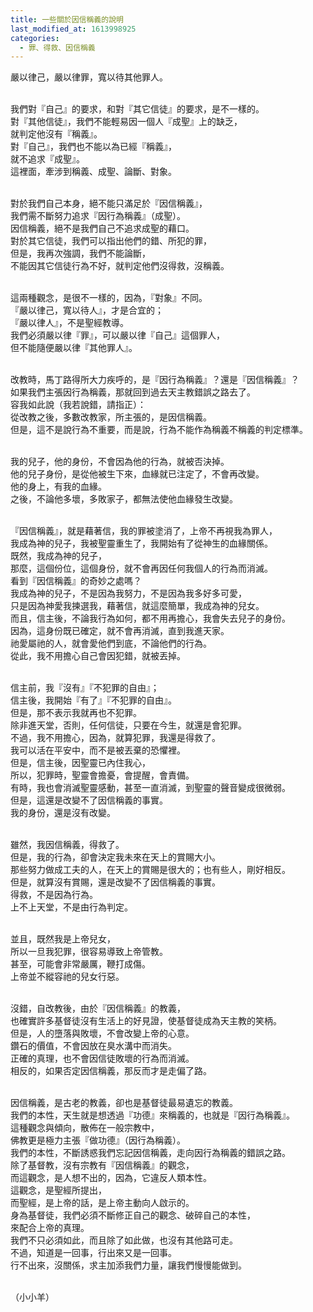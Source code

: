 ```yaml
---
title: 一些關於因信稱義的說明
last_modified_at: 1613998925
categories:
  - 罪、得救、因信稱義
---
```


<p>嚴以律己，嚴以律罪，寬以待其他罪人。</p>

<p><br>
我們對『自己』的要求，和對『其它信徒』的要求，是不一樣的。<br>
對『其他信徒』，我們不能輕易因一個人『成聖』上的缺乏，<br>
就判定他沒有『稱義』。<br>
對『自己』，我們也不能以為已經『稱義』，<br>
就不追求『成聖』。<br>
這裡面，牽涉到稱義、成聖、論斷、對象。</p>

<p><br>
對於我們自己本身，絕不能只滿足於『因信稱義』，<br>
我們需不斷努力追求『因行為稱義』（成聖）。<br>
因信稱義，絕不是我們自己不追求成聖的藉口。<br>
對於其它信徒，我們可以指出他們的錯、所犯的罪，<br>
但是，我再次強調，我們不能論斷，<br>
不能因其它信徒行為不好，就判定他們沒得救，沒稱義。</p>

<p><br>
這兩種觀念，是很不一樣的，因為，『對象』不同。<br>
『嚴以律己，寬以待人』，才是合宜的；<br>
『嚴以律人』，不是聖經教導。<br>
我們必須嚴以律『罪』，可以嚴以律『自己』這個罪人，<br>
但不能隨便嚴以律『其他罪人』。</p>

<p><br>
改教時，馬丁路得所大力疾呼的，是『因行為稱義』？還是『因信稱義』？<br>
如果我們主張因行為稱義，那就回到過去天主教錯誤之路去了。<br>
容我如此說（我若說錯，請指正）：<br>
從改教之後，多數改教家，所主張的，是因信稱義。<br>
但是，這不是說行為不重要，而是說，行為不能作為稱義不稱義的判定標準。</p>

<p><br>
我的兒子，他的身份，不會因為他的行為，就被否決掉。<br>
他的兒子身份，是從他被生下來，血緣就已注定了，不會再改變。<br>
他的身上，有我的血緣。<br>
之後，不論他多壞，多敗家子，都無法使他血緣發生改變。</p>

<p><br>
『因信稱義』，就是藉著信，我的罪被塗消了，上帝不再視我為罪人，<br>
我成為神的兒子，我被聖靈重生了，我開始有了從神生的血緣關係。<br>
既然，我成為神的兒子，<br>
那麼，這個份位，這個身份，就不會再因任何我個人的行為而消滅。<br>
看到『因信稱義』的奇妙之處嗎？<br>
我成為神的兒子，不是因為我努力，不是因為我多好多可愛，<br>
只是因為神愛我揀選我，藉著信，就這麼簡單，我成為神的兒女。<br>
而且，信主後，不論我行為如何，都不用再擔心，我會失去兒子的身份。<br>
因為，這身份既已確定，就不會再消滅，直到我進天家。<br>
祂愛屬祂的人，就會愛他們到底，不論他們的行為。<br>
從此，我不用擔心自己會因犯錯，就被丟掉。</p>

<p><br>
信主前，我『沒有』『不犯罪的自由』；<br>
信主後，我開始『有了』『不犯罪的自由』。<br>
但是，那不表示我就再也不犯罪。<br>
除非進天堂，否則，任何信徒，只要在今生，就還是會犯罪。<br>
不過，我不用擔心，因為，就算犯罪，我還是得救了。<br>
我可以活在平安中，而不是被丟棄的恐懼裡。<br>
但是，信主後，因聖靈已內住我心，<br>
所以，犯罪時，聖靈會擔憂，會提醒，會責備。<br>
有時，我也會消滅聖靈感動，甚至一直消滅，到聖靈的聲音變成很微弱。<br>
但是，這還是改變不了因信稱義的事實。<br>
我的身份，還是沒有改變。</p>

<p><br>
雖然，我因信稱義，得救了。<br>
但是，我的行為，卻會決定我未來在天上的賞賜大小。<br>
那些努力做成工夫的人，在天上的賞賜是很大的；也有些人，剛好相反。<br>
但是，就算沒有賞賜，還是改變不了因信稱義的事實。<br>
得救，不是因為行為。<br>
上不上天堂，不是由行為判定。</p>

<p><br>
並且，既然我是上帝兒女，<br>
所以一旦我犯罪，很容易導致上帝管教。<br>
甚至，可能會非常嚴厲，鞭打成傷。<br>
上帝並不縱容祂的兒女行惡。</p>

<p><br>
沒錯，自改教後，由於『因信稱義』的教義，<br>
也確實許多基督徒沒有生活上的好見證，使基督徒成為天主教的笑柄。<br>
但是，人的墮落與敗壞，不會改變上帝的心意。<br>
鑽石的價值，不會因放在臭水溝中而消失。<br>
正確的真理，也不會因信徒敗壞的行為而消滅。<br>
相反的，如果否定因信稱義，那反而才是走偏了路。</p>

<p><br>
因信稱義，是古老的教義，卻也是基督徒最易遺忘的教義。<br>
我們的本性，天生就是想透過『功德』來稱義的，也就是『因行為稱義』。<br>
這種觀念與傾向，散佈在一般宗教中，<br>
佛教更是極力主張『做功德』（因行為稱義）。<br>
我們的本性，不斷誘惑我們忘記因信稱義，走向因行為稱義的錯誤之路。<br>
除了基督教，沒有宗教有『因信稱義』的觀念，<br>
而這觀念，是人想不出的，因為，它違反人類本性。<br>
這觀念，是聖經所提出，<br>
而聖經，是上帝的話，是上帝主動向人啟示的。<br>
身為基督徒，我們必須不斷修正自己的觀念、破碎自己的本性，<br>
來配合上帝的真理。<br>
我們不只必須如此，而且除了如此做，也沒有其他路可走。<br>
不過，知道是一回事，行出來又是一回事。<br>
行不出來，沒關係，求主加添我們力量，讓我們慢慢能做到。</p>

<p><br>
（小小羊）</p>

